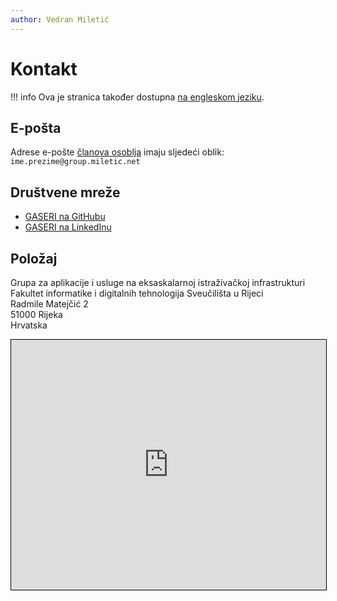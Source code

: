 ```yaml
---
author: Vedran Miletić
---
```


# Kontakt

!!! info
    Ova je stranica također dostupna [na engleskom jeziku](../en/contact.md).

## E-pošta

Adrese e-pošte [članova osoblja](ljudi/index.md#osoblje) imaju sljedeći oblik: `ime.prezime@group.miletic.net`

## Društvene mreže

- [GASERI na GitHubu](https://github.com/gaseri)
- [GASERI na LinkedInu](https://www.linkedin.com/company/gaseri)

## Položaj

Grupa za aplikacije i usluge na eksaskalarnoj istraživačkoj infrastrukturi  
Fakultet informatike i digitalnih tehnologija Sveučilišta u Rijeci  
Radmile Matejčić 2  
51000 Rijeka  
Hrvatska

<iframe src="https://www.openstreetmap.org/export/embed.html?bbox=14.465005695819857%2C45.32756626493193%2C14.46918457746506%2C45.32927471428796&amp;layer=mapnik&amp;marker=45.32842049605121%2C14.467095136642456" style="border: 1px solid black; width: 100%; height: 25rem"></iframe>
